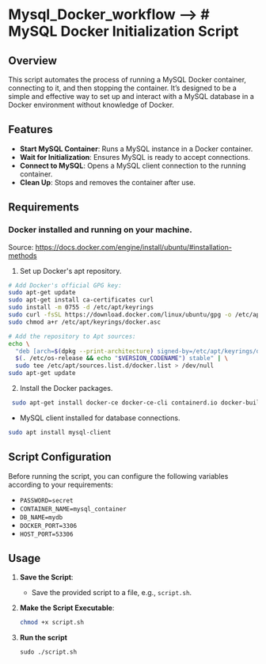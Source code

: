 # Mysql_Docker_workflow --> # MySQL Docker Initialization Script

## Overview

This script automates the process of running a MySQL Docker container, connecting to it, and then stopping the container. It’s designed to be a simple and effective way to set up and interact with a MySQL database in a Docker environment without knowledge of Docker.

## Features

- **Start MySQL Container**: Runs a MySQL instance in a Docker container.
- **Wait for Initialization**: Ensures MySQL is ready to accept connections.
- **Connect to MySQL**: Opens a MySQL client connection to the running container.
- **Clean Up**: Stops and removes the container after use.

## Requirements
### Docker installed and running on your machine.
Source: https://docs.docker.com/engine/install/ubuntu/#installation-methods 
1. Set up Docker's apt repository.
```bash 
# Add Docker's official GPG key:
sudo apt-get update
sudo apt-get install ca-certificates curl
sudo install -m 0755 -d /etc/apt/keyrings
sudo curl -fsSL https://download.docker.com/linux/ubuntu/gpg -o /etc/apt/keyrings/docker.asc
sudo chmod a+r /etc/apt/keyrings/docker.asc

# Add the repository to Apt sources:
echo \
  "deb [arch=$(dpkg --print-architecture) signed-by=/etc/apt/keyrings/docker.asc] https://download.docker.com/linux/ubuntu \
  $(. /etc/os-release && echo "$VERSION_CODENAME") stable" | \
  sudo tee /etc/apt/sources.list.d/docker.list > /dev/null
sudo apt-get update
```
2. Install the Docker packages.
```bash
 sudo apt-get install docker-ce docker-ce-cli containerd.io docker-buildx-plugin docker-compose-plugin
```
- MySQL client installed for database connections.
```bash
sudo apt install mysql-client
```
## Script Configuration

Before running the script, you can configure the following variables according to your requirements:

- `PASSWORD=secret`
- `CONTAINER_NAME=mysql_container`
- `DB_NAME=mydb`
- `DOCKER_PORT=3306`
- `HOST_PORT=53306`


## Usage

1. **Save the Script**:
   - Save the provided script to a file, e.g., `script.sh`.

2. **Make the Script Executable**:
   ```bash
   chmod +x script.sh
3. **Run the script**
   ```
   sudo ./script.sh
   ```
